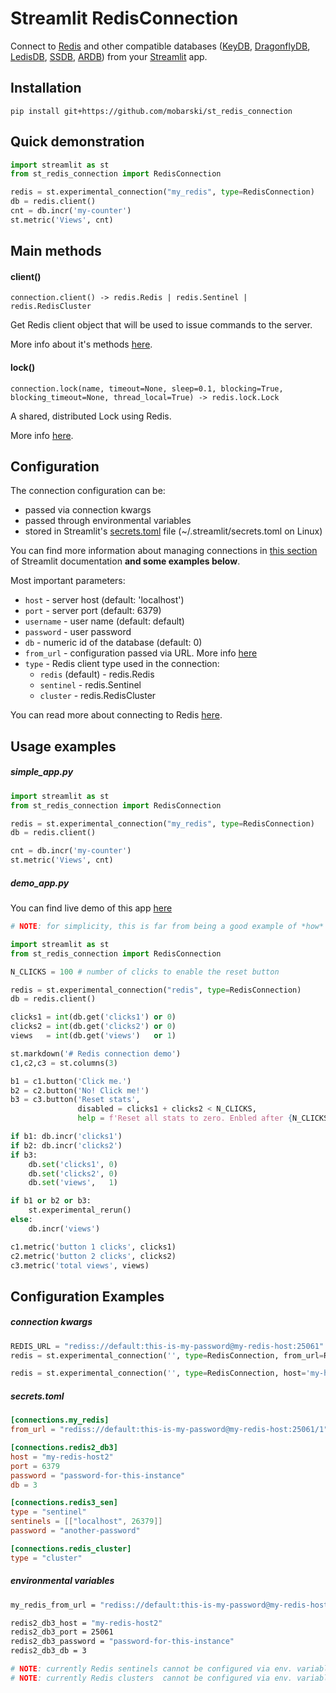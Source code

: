 # Streamlit RedisConnection

Connect to [Redis](https://redis.io/) and other compatible databases ([KeyDB](https://docs.keydb.dev/), [DragonflyDB](https://www.dragonflydb.io/), [LedisDB](https://ledisdb.io/), [SSDB](https://github.com/ideawu/ssdb), [ARDB](https://github.com/yinqiwen/ardb)) from your [Streamlit](https://streamlit.io/) app.



## Installation

`pip install git+https://github.com/mobarski/st_redis_connection`



## Quick demonstration

```python
import streamlit as st
from st_redis_connection import RedisConnection

redis = st.experimental_connection("my_redis", type=RedisConnection)
db = redis.client()
cnt = db.incr('my-counter')
st.metric('Views', cnt)
```



## Main methods



#### client()

`connection.client() -> redis.Redis | redis.Sentinel | redis.RedisCluster`

Get Redis client object that will be used to issue commands to the server.

More info about it's methods [here](https://redis.readthedocs.io/en/latest/commands.html).



#### lock()

`connection.lock(name, timeout=None, sleep=0.1, blocking=True, blocking_timeout=None, thread_local=True) -> redis.lock.Lock`

A shared, distributed Lock using Redis.

More info [here](https://redis.readthedocs.io/en/latest/lock.html).



## Configuration

The connection configuration can be:

- passed via connection kwargs
- passed through environmental variables
- stored in Streamlit's [secrets.toml](https://docs.streamlit.io/library/advanced-features/secrets-management) file (~/.streamlit/secrets.toml on Linux)

You can find more information about managing connections in [this section](https://docs.streamlit.io/library/advanced-features/connecting-to-data#global-secrets-managing-multiple-apps-and-multiple-data-stores) of Streamlit documentation **and some examples below**.

Most important parameters:

- `host` - server host (default: 'localhost')
- `port` - server port (default: 6379)
- `username` - user name (default: default)
- `password` - user password
- `db` - numeric id of the database (default: 0)
- `from_url` - configuration passed via URL. More info [here](https://redis.readthedocs.io/en/latest/connections.html#redis.Redis.from_url)
- `type` - Redis client type used in the connection:
  - `redis` (default) - redis.Redis
  - `sentinel` - redis.Sentinel
  - `cluster` - redis.RedisCluster

You can read more about connecting to Redis [here](https://redis.readthedocs.io/en/latest/connections.html).



## Usage examples



##### simple_app.py

```python
import streamlit as st
from st_redis_connection import RedisConnection

redis = st.experimental_connection("my_redis", type=RedisConnection)
db = redis.client()

cnt = db.incr('my-counter')
st.metric('Views', cnt)
```



##### demo_app.py

You can find live demo of this app [here](https://redis-connection-demo.streamlit.app/)

```python
# NOTE: for simplicity, this is far from being a good example of *how* to use Redis.

import streamlit as st
from st_redis_connection import RedisConnection

N_CLICKS = 100 # number of clicks to enable the reset button

redis = st.experimental_connection("redis", type=RedisConnection)
db = redis.client()

clicks1 = int(db.get('clicks1') or 0)
clicks2 = int(db.get('clicks2') or 0)
views   = int(db.get('views')   or 1)

st.markdown('# Redis connection demo')
c1,c2,c3 = st.columns(3)

b1 = c1.button('Click me.')
b2 = c2.button('No! Click me!')
b3 = c3.button('Reset stats',
               disabled = clicks1 + clicks2 < N_CLICKS,
               help = f'Reset all stats to zero. Enbled after {N_CLICKS} clicks.')

if b1: db.incr('clicks1')
if b2: db.incr('clicks2')
if b3:
    db.set('clicks1', 0)
    db.set('clicks2', 0)
    db.set('views',   1)

if b1 or b2 or b3:
    st.experimental_rerun()
else:
    db.incr('views')

c1.metric('button 1 clicks', clicks1)
c2.metric('button 2 clicks', clicks2)
c3.metric('total views', views)
```



## Configuration Examples



##### connection kwargs

```python
REDIS_URL = "rediss://default:this-is-my-password@my-redis-host:25061"
redis = st.experimental_connection('', type=RedisConnection, from_url=REDIS_URL)
```

```python
redis = st.experimental_connection('', type=RedisConnection, host='my-host', port=1234, password='my-password', db=2)
```



##### secrets.toml

```toml
[connections.my_redis]
from_url = "rediss://default:this-is-my-password@my-redis-host:25061/1"

[connections.redis2_db3]
host = "my-redis-host2"
port = 6379
password = "password-for-this-instance"
db = 3

[connections.redis3_sen]
type = "sentinel"
sentinels = [["localhost", 26379]]
password = "another-password"

[connections.redis_cluster]
type = "cluster"
```



##### environmental variables

```bash
my_redis_from_url = "rediss://default:this-is-my-password@my-redis-host:25061/1"

redis2_db3_host = "my-redis-host2"
redis2_db3_port = 25061
redis2_db3_password = "password-for-this-instance"
redis2_db3_db = 3

# NOTE: currently Redis sentinels cannot be configured via env. variables
# NOTE: currently Redis clusters  cannot be configured via env. variables
```





